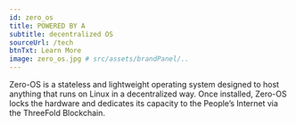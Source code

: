 ```yaml
---
id: zero_os
title: POWERED BY A 
subtitle: decentralized OS 
sourceUrl: /tech
btnTxt: Learn More
image: zero_os.jpg # src/assets/brandPanel/..
---
```


Zero-OS is a stateless and lightweight operating system designed to host anything that runs on Linux in a decentralized way. Once installed, Zero-OS locks the hardware and dedicates its capacity to the People’s Internet via the ThreeFold Blockchain.
